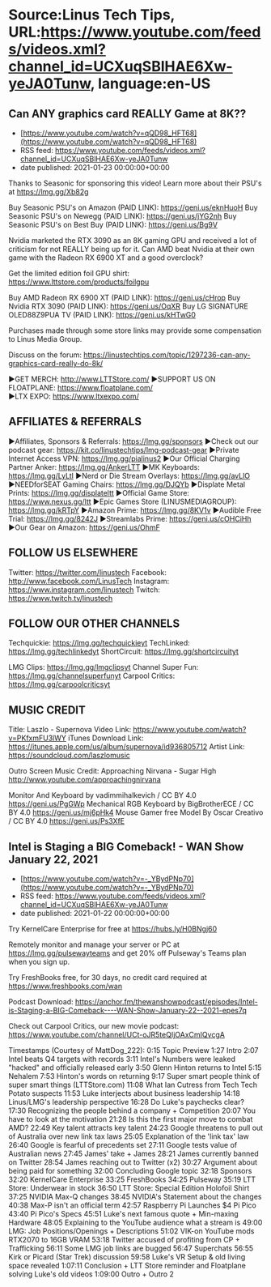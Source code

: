 # Source:Linus Tech Tips, URL:https://www.youtube.com/feeds/videos.xml?channel_id=UCXuqSBlHAE6Xw-yeJA0Tunw, language:en-US

## Can ANY graphics card REALLY Game at 8K??
 - [https://www.youtube.com/watch?v=qQD98_HFT68](https://www.youtube.com/watch?v=qQD98_HFT68)
 - RSS feed: https://www.youtube.com/feeds/videos.xml?channel_id=UCXuqSBlHAE6Xw-yeJA0Tunw
 - date published: 2021-01-23 00:00:00+00:00

Thanks to Seasonic for sponsoring this video! Learn more about their PSU's at https://lmg.gg/Xb82g

Buy Seasonic PSU's on Amazon (PAID LINK): https://geni.us/eknHuoH
Buy Seasonic PSU's on Newegg (PAID LINK): https://geni.us/jYG2nh
Buy Seasonic PSU's on Best Buy (PAID LINK): https://geni.us/Bg9V

Nvidia marketed the RTX 3090 as an 8K gaming GPU and received a lot of criticism for not REALLY being up for it. Can AMD beat Nvidia at their own game with the Radeon RX 6900 XT and a good overclock?

Get the limited edition foil GPU shirt: https://www.lttstore.com/products/foilgpu

Buy AMD Radeon RX 6900 XT (PAID LINK): https://geni.us/cHrop
Buy Nvidia RTX 3090 (PAID LINK): https://geni.us/OqXR
Buy LG SIGNATURE OLED88Z9PUA TV (PAID LINK): https://geni.us/kHTwG0

Purchases made through some store links may provide some compensation to Linus Media Group.

Discuss on the forum: https://linustechtips.com/topic/1297236-can-any-graphics-card-really-do-8k/

►GET MERCH: http://www.LTTStore.com/
►SUPPORT US ON FLOATPLANE: https://www.floatplane.com/  
►LTX EXPO: https://www.ltxexpo.com/   

AFFILIATES & REFERRALS
---------------------------------------------------
►Affiliates, Sponsors & Referrals: https://lmg.gg/sponsors
►Check out our podcast gear: https://kit.co/linustechtips/lmg-podcast-gear
►Private Internet Access VPN: https://lmg.gg/pialinus2
►Our Official Charging Partner Anker: https://lmg.gg/AnkerLTT
►MK Keyboards: https://lmg.gg/LyLtl
►Nerd or Die Stream Overlays: https://lmg.gg/avLlO
►NEEDforSEAT Gaming Chairs: https://lmg.gg/DJQYb
►Displate Metal Prints: https://lmg.gg/displateltt
►Official Game Store: https://www.nexus.gg/ltt
►Epic Games Store (LINUSMEDIAGROUP): https://lmg.gg/kRTpY
►Amazon Prime: https://lmg.gg/8KV1v
►Audible Free Trial: https://lmg.gg/8242J
►Streamlabs Prime: https://geni.us/cOHCiHh
►Our Gear on Amazon: https://geni.us/OhmF

FOLLOW US ELSEWHERE
---------------------------------------------------  
Twitter: https://twitter.com/linustech
Facebook: http://www.facebook.com/LinusTech
Instagram: https://www.instagram.com/linustech
Twitch: https://www.twitch.tv/linustech

FOLLOW OUR OTHER CHANNELS
---------------------------------------------------  
Techquickie: https://lmg.gg/techquickieyt
TechLinked: https://lmg.gg/techlinkedyt
ShortCircuit: https://lmg.gg/shortcircuityt

LMG Clips: https://lmg.gg/lmgclipsyt
Channel Super Fun: https://lmg.gg/channelsuperfunyt
Carpool Critics: https://lmg.gg/carpoolcriticsyt

MUSIC CREDIT
---------------------------------------------------  
Title: Laszlo - Supernova
Video Link: https://www.youtube.com/watch?v=PKfxmFU3lWY
iTunes Download Link: https://itunes.apple.com/us/album/supernova/id936805712
Artist Link: https://soundcloud.com/laszlomusic

Outro Screen Music Credit: Approaching Nirvana - Sugar High http://www.youtube.com/approachingnirvana

Monitor And Keyboard by vadimmihalkevich / CC BY 4.0  https://geni.us/PgGWp
Mechanical RGB Keyboard by BigBrotherECE / CC BY 4.0 https://geni.us/mj6pHk4
Mouse Gamer free Model By Oscar Creativo / CC BY 4.0 https://geni.us/Ps3XfE

## Intel is Staging a BIG Comeback! - WAN Show January 22, 2021
 - [https://www.youtube.com/watch?v=-_YBydPNp70](https://www.youtube.com/watch?v=-_YBydPNp70)
 - RSS feed: https://www.youtube.com/feeds/videos.xml?channel_id=UCXuqSBlHAE6Xw-yeJA0Tunw
 - date published: 2021-01-22 00:00:00+00:00

Try KernelCare Enterprise for free at https://hubs.ly/H0BNgj60

Remotely monitor and manage your server or PC at https://lmg.gg/pulsewayteams and get 20% off Pulseway's Teams plan when you sign up.

Try FreshBooks free, for 30 days, no credit card required at https://www.freshbooks.com/wan

Podcast Download: https://anchor.fm/thewanshowpodcast/episodes/Intel-is-Staging-a-BIG-Comeback----WAN-Show-January-22--2021-epes7q

Check out Carpool Critics, our new movie podcast: https://www.youtube.com/channel/UCt-oJR5teQIjOAxCmIQvcgA

Timestamps (Courtesy of MattDog_222):
0:15 Topic Preview
1:27 Intro
2:07 Intel beats Q4 targets with records
 3:11 Intel's Numbers were leaked "hacked" and officially released early
 3:50 Glenn Hinton returns to Intel
 5:15 Nehalem
 7:53 Hinton's words on returning
 9:17 Super smart people think of super smart things (LTTStore.com)
 11:08 What Ian Cutress from Tech Tech Potato suspects
 11:53 Luke interjects about business leadership
 14:18 Linus/LMG's leadership perspective
 16:28 Do Luke's paychecks clear?
 17:30 Recognizing the people behind a company + Competition
 20:07 You have to look at the motivation
 21:28 Is this the first major move to combat AMD?
 22:49 Key talent attracts key talent
24:23 Google threatens to pull out of Australia over new link tax laws
 25:05 Explanation of the 'link tax' law
 26:40 Google is fearful of precedents set
 27:11 Google tests value of Australian news
 27:45 James' take + James 
 28:21 James currently banned on Twitter
 28:54 James reaching out to Twitter (x2)
 30:27 Argument about being paid for something
 32:00 Concluding Google topic
32:18 Sponsors
 32:20 KernelCare Enterprise
 33:25 FreshBooks
 34:25 Pulseway
35:19 LTT Store: Underwear in stock
36:50 LTT Store: Special Edition Holofoil Shirt
37:25 NVIDIA Max-Q changes 
 38:45 NVIDIA's Statement about the changes
 40:38 Max-P isn't an official term
42:57 Raspberry Pi Launches $4 Pi Pico
 43:40 Pi Pico's Specs
 45:51 Luke's next famous quote + Min-maxing Hardware
 48:05 Explaining to the YouTube audience what a stream is
49:00 LMG: Job Positions/Openings + Descriptions
51:02 VIK-on YouTube mods RTX2070 to 16GB VRAM
53:18 Twitter accused of profiting from CP + Trafficking 
56:11 Some LMG job links are bugged
56:47 Superchats
 56:55 Kirk or Picard (Star Trek) discussion
 59:58 Luke's VR Setup & old living space revealed
1:07:11 Conclusion + LTT Store reminder and Floatplane solving Luke's old videos
1:09:00 Outro + Outro 2

